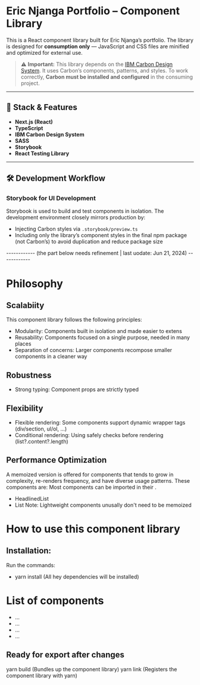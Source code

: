# Eric Njanga Portfolio – Component Library

This is a React component library built for Eric Njanga’s portfolio. The library is designed for **consumption only** — JavaScript and CSS files are minified and optimized for external use.

> ⚠️ **Important:** This library depends on the [IBM Carbon Design System](https://carbondesignsystem.com/). It uses Carbon’s components, patterns, and styles. To work correctly, **Carbon must be installed and configured** in the consuming project.

---

## 🚀 Stack & Features

- **Next.js (React)**
- **TypeScript**
- **IBM Carbon Design System**
- **SASS**
- **Storybook**
- **React Testing Library**

---

## 🛠 Development Workflow

### Storybook for UI Development

Storybook is used to build and test components in isolation. The development environment closely mirrors production by:

- Injecting Carbon styles via `.storybook/preview.ts`
- Including only the library’s component styles in the final npm package (not Carbon’s) to avoid duplication and reduce package size

------------ (the part below needs refinement | last uodate: Jun 21, 2024) ------------

# Philosophy

## Scalabiity

This component library follows the following principles:

- Modularity: Components built in isolation and made easier to extens
- Reusability: Components focused on a single purpose, needed in many places
- Separation of concerns: Larger components recompose smaller components in a cleaner way

## Robustness

- Strong typing: Component props are strictly typed

## Flexibility

- Flexible rendering: Some components support dynamic wrapper tags (div/section, ul/ol, ...)
- Conditional rendering: Using safely checks before rendering (list?.content?.length)

## Performance Optimization

A memoized version is offered for components that tends to grow in complexity, re-renders frequency, and have diverse usage patterns. These components are:
Most components can be imported in their .

- HeadlinedList
- List
  Note: Lightweight components unusally don't need to be memoized

# How to use this component library

## Installation:

Run the commands:

- yarn install (All hey dependencies will be installed)

# List of components

- ...
- ...
- ...
- ...

## Ready for export after changes

yarn build (Bundles up the component library)
yarn link (Registers the component library with yarn)
